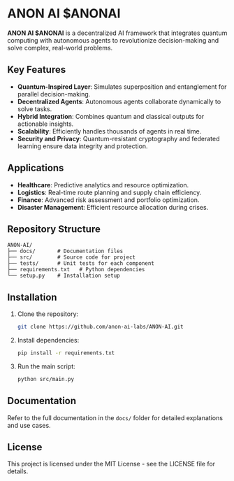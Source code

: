 # ANON AI $ANONAI

**ANON AI $ANONAI** is a decentralized AI framework that integrates quantum computing with autonomous agents to revolutionize decision-making and solve complex, real-world problems.

## Key Features
- **Quantum-Inspired Layer**: Simulates superposition and entanglement for parallel decision-making.
- **Decentralized Agents**: Autonomous agents collaborate dynamically to solve tasks.
- **Hybrid Integration**: Combines quantum and classical outputs for actionable insights.
- **Scalability**: Efficiently handles thousands of agents in real time.
- **Security and Privacy**: Quantum-resistant cryptography and federated learning ensure data integrity and protection.

## Applications
- **Healthcare**: Predictive analytics and resource optimization.
- **Logistics**: Real-time route planning and supply chain efficiency.
- **Finance**: Advanced risk assessment and portfolio optimization.
- **Disaster Management**: Efficient resource allocation during crises.

## Repository Structure
```
ANON-AI/
├── docs/       # Documentation files
├── src/        # Source code for project
├── tests/      # Unit tests for each component
├── requirements.txt   # Python dependencies
└── setup.py    # Installation setup
```

## Installation
1. Clone the repository:
   ```bash
   git clone https://github.com/anon-ai-labs/ANON-AI.git
   ```
2. Install dependencies:
   ```bash
   pip install -r requirements.txt
   ```
3. Run the main script:
   ```bash
   python src/main.py
   ```

## Documentation
Refer to the full documentation in the `docs/` folder for detailed explanations and use cases.

## License
This project is licensed under the MIT License - see the LICENSE file for details.

